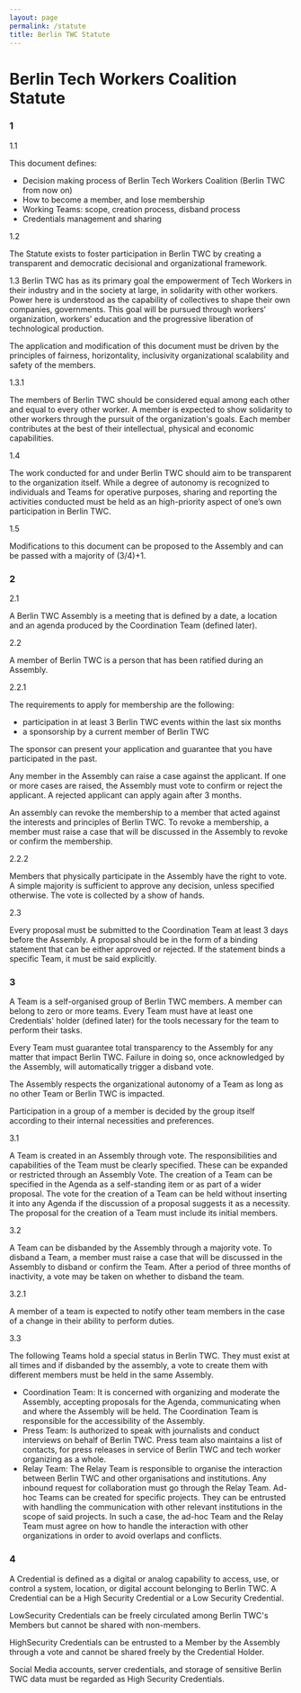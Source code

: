 ```yaml
---
layout: page
permalink: /statute
title: Berlin TWC Statute
---
```

#  Berlin Tech Workers Coalition Statute

### 1 

1.1

This document defines:
* Decision making process of Berlin Tech Workers Coalition (Berlin TWC from now on)
* How to become a member, and lose membership
* Working Teams: scope, creation process, disband process
* Credentials management and sharing

1.2

The Statute exists to foster participation in Berlin TWC by creating a transparent and democratic decisional and organizational framework. 
 
1.3
Berlin TWC has as its primary goal the empowerment of Tech Workers in their industry and in the society at large, in solidarity with other workers. Power here is understood as the capability of collectives to shape their own companies, governments. This goal will be pursued through workers’ organization, workers’ education and the progressive liberation of technological production.


The application and modification of this document must be driven by the principles of fairness, horizontality, inclusivity organizational scalability and safety of the members. 


1.3.1

The members of Berlin TWC should be considered equal among each other and equal to every other worker. A member is expected to show solidarity to other workers through the pursuit of the organization's goals. Each member contributes at the best of their intellectual, physical and economic capabilities.  

1.4 

The work conducted for and under Berlin TWC should aim to be transparent to the organization itself. While a degree of autonomy is recognized to individuals and Teams for operative purposes, sharing and reporting the activities conducted must be held as an high-priority aspect of one’s own participation in Berlin TWC. 

1.5

Modifications to this document can be proposed to the Assembly and can be passed with a majority of (3/4)+1.

### 2 

2.1

A Berlin TWC Assembly is a meeting that is defined by a date, a location and an agenda produced by the Coordination Team (defined later). 


2.2

A member of Berlin TWC is a person that has been ratified during an Assembly.

2.2.1

The requirements to apply for membership are the following:

* participation in at least 3 Berlin TWC events within the last six months
* a sponsorship by a current member of Berlin TWC

The sponsor can present your application and guarantee that you have participated in the past. 

Any member in the Assembly can raise a case against the applicant. If one or more cases are raised, the Assembly must vote to confirm or reject the applicant. A rejected applicant can apply again after 3 months.

An assembly can revoke the membership to a member that acted against the interests and principles of Berlin TWC. To revoke a membership, a member must raise a case that will be discussed in the Assembly to revoke or confirm the membership.

2.2.2 

Members that physically participate in the Assembly have the right to vote. A simple majority is sufficient to approve any decision, unless specified otherwise. The vote is collected by a show of hands.

2.3

Every proposal must be submitted to the Coordination Team at least 3 days before the Assembly. A proposal should be in the form of a binding statement that can be either approved or rejected. If the statement binds a specific Team, it must be said explicitly. 

### 3

A Team is a self-organised group of Berlin TWC members. A member can belong to zero or more teams. Every Team must have at least one Credentials' holder (defined later) for the tools necessary for the team to perform their tasks.

Every Team must guarantee total transparency to the Assembly for any matter that impact Berlin TWC. Failure in doing so, once acknowledged by the Assembly, will automatically trigger a disband vote.

The Assembly respects the organizational autonomy of a Team as long as no other Team or Berlin TWC is impacted.

Participation in a group of a member is decided by the group itself according to their internal necessities and preferences.

3.1 

A Team is created in an Assembly through vote. The responsibilities and capabilities of the Team must be clearly specified. These can be expanded or restricted through an Assembly Vote. The creation of a Team can be specified in the Agenda as a self-standing item or as part of a wider proposal. The vote for the creation of a Team can be held without inserting it into any Agenda if the discussion of a proposal suggests it as a necessity. The proposal for the creation of a Team must include its initial members.
 
 3.2 

A Team can be disbanded by the Assembly through a majority vote. To disband a Team, a member must raise a case that will be discussed in the Assembly to disband or confirm the Team. After a period of three months of inactivity, a vote may be taken on whether to disband the team. 

3.2.1

A member of a team is expected to notify other team members in the case of a change in their ability to perform duties.

3.3

The following Teams hold a special status in Berlin TWC. They must exist at all times and if disbanded by the assembly, a vote to create them with different members must be held in the same Assembly.

* Coordination Team: It is concerned with organizing and moderate the Assembly, accepting proposals for the Agenda, communicating when and where the Assembly will be held. The Coordination Team is responsible for the accessibility of the Assembly.
* Press Team: Is authorized to speak with journalists and conduct interviews on behalf of Berlin TWC. Press team also maintains a list of contacts, for press releases in service of Berlin TWC and tech worker organizing as a whole.
* Relay Team: The Relay Team is responsible to organise the interaction between Berlin TWC and other organisations and institutions. Any inbound request for collaboration must go through the Relay Team. Ad-hoc Teams can be created for specific projects. They can be entrusted with handling the communication with other relevant institutions in the scope of said projects. In such a case, the ad-hoc Team and the Relay Team must agree on how to handle the interaction with other organizations in order to avoid overlaps and conflicts.


### 4

A Credential is defined as a digital or analog capability to access, use, or control a system, location, or digital account belonging to Berlin TWC. A Credential can be a High Security Credential or a Low Security Credential. 

LowSecurity Credentials can be freely circulated among Berlin TWC's Members but cannot be shared with non-members. 

HighSecurity Credentials can be entrusted to a Member by the Assembly through a vote and cannot be shared freely by the Credential Holder. 

Social Media accounts, server credentials, and storage of sensitive Berlin TWC data must be regarded as High Security Credentials.


